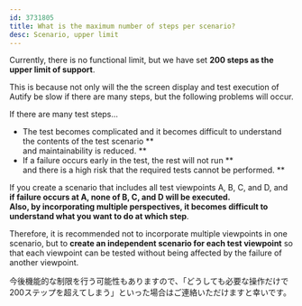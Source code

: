 ```yaml
---
id: 3731805
title: What is the maximum number of steps per scenario?
desc: Scenario, upper limit
---
```


Currently, there is no functional limit, but we have set **200 steps as the upper limit of support**.

This is because not only will the the screen display and test execution of Autify be slow if there are many steps, but the following problems will occur.

If there are many test steps...

- The test becomes complicated and it becomes difficult to understand the contents of the test scenario ** <br> and maintainability is reduced. **
- If a failure occurs early in the test, the rest will not run ** <br> and there is a high risk that the required tests cannot be performed. **

If you create a scenario that includes all test viewpoints A, B, C, and D, and <br><strong data-md-type="double_emphasis">if failure occurs at A, none of B, C, and D will be executed. <br><strong data-md-type="double_emphasis">Also, by incorporating multiple perspectives,</strong> it becomes difficult to understand what you want to do at which step</strong>.

Therefore, it is recommended not to incorporate multiple viewpoints in one scenario, but to **create an independent scenario for each test viewpoint** so that each viewpoint can be tested without being affected by the failure of another viewpoint. <br>

今後機能的な制限を行う可能性もありますので、「どうしても必要な操作だけで200ステップを超えてしまう」といった場合はご連絡いただけますと幸いです。<br>
